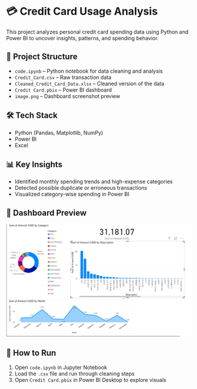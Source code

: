 # 💳 Credit Card Usage Analysis

This project analyzes personal credit card spending data using Python and Power BI to uncover insights, patterns, and spending behavior.

## 📁 Project Structure

- `code.ipynb` – Python notebook for data cleaning and analysis
- `Credit_Card.csv` – Raw transaction data
- `Cleaned_Credit_Card_Data.xlsx` – Cleaned version of the data
- `Credit Card.pbix` – Power BI dashboard
- `image.png` – Dashboard screenshot preview

## 🛠 Tech Stack

- Python (Pandas, Matplotlib, NumPy)
- Power BI
- Excel

## 📊 Key Insights

- Identified monthly spending trends and high-expense categories
- Detected possible duplicate or erroneous transactions
- Visualized category-wise spending in Power BI

## 📸 Dashboard Preview

![Dashboard](image.png)

## 🚀 How to Run

1. Open `code.ipynb` in Jupyter Notebook
2. Load the `.csv` file and run through cleaning steps
3. Open `Credit Card.pbix` in Power BI Desktop to explore visuals

